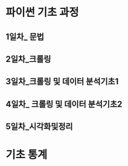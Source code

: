 # 파이썬 기초 과정

## 1일차_ 문법

## 2일차_크롤링

## 3일차_크롤링 및 데이터 분석기초1

## 4일차_ 크롤링 및 데이터 분석기초2

## 5일차_시각화및정리

# 기초 통계 
